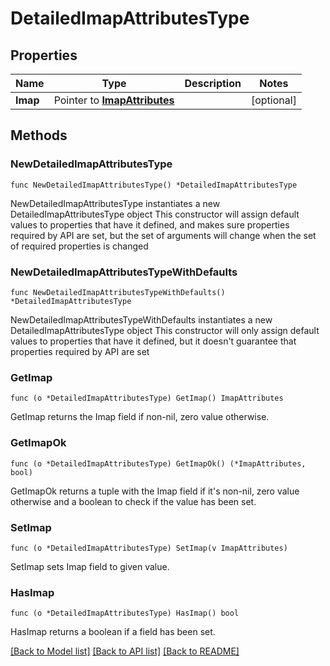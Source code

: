 # DetailedImapAttributesType

## Properties

Name | Type | Description | Notes
------------ | ------------- | ------------- | -------------
**Imap** | Pointer to [**ImapAttributes**](ImapAttributes.md) |  | [optional] 

## Methods

### NewDetailedImapAttributesType

`func NewDetailedImapAttributesType() *DetailedImapAttributesType`

NewDetailedImapAttributesType instantiates a new DetailedImapAttributesType object
This constructor will assign default values to properties that have it defined,
and makes sure properties required by API are set, but the set of arguments
will change when the set of required properties is changed

### NewDetailedImapAttributesTypeWithDefaults

`func NewDetailedImapAttributesTypeWithDefaults() *DetailedImapAttributesType`

NewDetailedImapAttributesTypeWithDefaults instantiates a new DetailedImapAttributesType object
This constructor will only assign default values to properties that have it defined,
but it doesn't guarantee that properties required by API are set

### GetImap

`func (o *DetailedImapAttributesType) GetImap() ImapAttributes`

GetImap returns the Imap field if non-nil, zero value otherwise.

### GetImapOk

`func (o *DetailedImapAttributesType) GetImapOk() (*ImapAttributes, bool)`

GetImapOk returns a tuple with the Imap field if it's non-nil, zero value otherwise
and a boolean to check if the value has been set.

### SetImap

`func (o *DetailedImapAttributesType) SetImap(v ImapAttributes)`

SetImap sets Imap field to given value.

### HasImap

`func (o *DetailedImapAttributesType) HasImap() bool`

HasImap returns a boolean if a field has been set.


[[Back to Model list]](../README.md#documentation-for-models) [[Back to API list]](../README.md#documentation-for-api-endpoints) [[Back to README]](../README.md)


